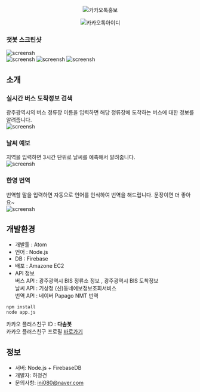 <div align="center">

  ![카카오톡홍보](./screenshot/kakao_guide.png)

  ![카카오톡아이디](./screenshot/kakao_id.png)
</div>


### 챗봇 스크린샷
![screensh](./screenshot/screenshot1.jpg)  
![screensh](./screenshot/screenshot2.jpg)
![screensh](./screenshot/screenshot3.jpg)
![screensh](./screenshot/screenshot4.jpg)

## 소개
### 실시간 버스 도착정보 검색
광주광역시의 버스 정류장 이름을 입력하면 해당 정류장에 도착하는 버스에 대한 정보를 알려줍니다.  
![screensh](./screenshot/screenshot5.jpg)

### 날씨 예보
지역을 입력하면 3시간 단위로 날씨를 예측해서 알려줍니다.  
![screensh](./screenshot/screenshot6.jpg)

### 한영 번역
번역할 말을 입력하면 자동으로 언어를 인식하여 번역을 해드립니다. 문장이면 더 좋아요~  
![screensh](./screenshot/screenshot7.jpg)

## 개발환경
- 개발툴 : Atom
- 언어 : Node.js
- DB : Firebase
- 배포 : Amazone EC2
- API 정보  
버스 API : 광주광역시 BIS 정류소 정보 , 광주광역시 BIS 도착정보  
날씨 API : 기상청 (신)동네예보정보조회서비스  
번역 API : 네이버 Papago NMT 번역  

```
npm install
node app.js
```

카카오 플러스친구 ID : <b>다솜봇</b>  
카카오 플러스친구 프로필 [바로가기](http://pf.kakao.com/_xhnFbT)

## 정보
- 서버: Node.js + FirebaseDB
- 개발자: 허정건
- 문의사항: ini080@naver.com
